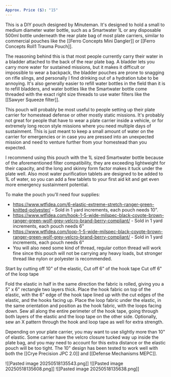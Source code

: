 ```yaml
---
Approx. Price ($): "15"
---
```

This is a DIY pouch designed by Minuteman. It's designed to hold a small to medium diameter water bottle, such as a Smartwater 1L or any disposable 500ml bottle underneath the rear plate bag of most plate carriers, similar to commercial pouches like the [[Ferro Concepts Mini Dangler]] or [[Ferro Concepts Roll1 Trauma Pouch]].

The reasoning behind this is that most people currently carry their water in a bladder attached to the back of the rear plate bag. A bladder lets you carry more water for sustained missions, but it makes it difficult or impossible to wear a backpack, the bladder pouches are prone to snagging on rifle slings, and personally I find drinking out of a hydration tube to be annoying. It's also generally easier to refill water bottles in the field than it is to refill bladders, and water bottles like the Smartwater bottle come threaded with the exact right size threads to use water filters like the [[Sawyer Squeeze filter]].

This pouch will probably be most useful to people setting up their plate carrier for homestead defense or other mostly static missions. It's probably not great for people that have to wear a plate carrier inside a vehicle, or for extremely long recon style missions where you need multiple days of sustainment. This is just meant to keep a small amount of water on the carrier for emergencies or in case you are pressed into an unexpected mission and need to venture further from your homestead than you expected.

I recommend using this pouch with the 1L sized Smartwater bottle because of the aforementioned filter compatibility, they are exceeding lightweight for their capacity, and the long and skinny form factor makes it tuck under the plate well. Also most water purification tablets are designed to be added to 1L of water, so you can add a few tablets to your first aid kit and get even more emergency sustainment potential.

To make the pouch you'll need four supplies: 
- https://www.wtfidea.com/6-elastic-extreme-stretch-ranger-green-knitted-polyester/ - Sold in 1 yard increments, each pouch needs 10".
- https://www.wtfidea.com/hook-1-5-wide-milspec-black-coyote-brown-ranger-green-wolf-grey-velcro-brand-berry-compliant/ - Sold in 1 yard increments, each pouch needs 6"
- https://www.wtfidea.com/loop-1-5-wide-milspec-black-coyote-brown-ranger-green-wolf-grey-velcro-brand-berry-compliant/ - Sold in 1 yard increments, each pouch needs 6"
- You will also need some kind of thread, regular cotton thread will work fine since this pouch will not be carrying any heavy loads, but stronger thread like nylon or polyester is recommended.

Start by cutting off 10" of the elastic,
Cut off 6" of the hook tape
Cut off 6" of the loop tape

Fold the elastic in half in the same direction the fabric is rolled, giving you a 5" x 6" rectangle two layers thick.
Place the hook fabric on top of the elastic, with the 6" edge of the hook tape lined up with the cut edges of the elastic, and the hooks facing up.
Place the loop fabric under the elastic, in the same orientation and position as the hook fabric, with the loops facing down.
Sew all along the entire perimeter of the hook tape, going through both layers of the elastic and the loop tape on the other side.
Optionally, sew an X pattern through the hook and loop tape as well for extra strength.

Depending on your plate carrier, you may want to use slightly more than 10" of elastic. Some carrier have the velcro closure tucked way up inside the plate bag, and you may need to account for this extra distance or the elastic pouch will be too tight. The 10" design has been tested to work well with both the [[Crye Precision JPC 2.0]] and [[Defense Mechanisms MEPC]].

![[Pasted image 20250518135543.png]]
![[Pasted image 20250518135608.png]]
![[Pasted image 20250518135638.png]]